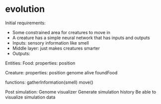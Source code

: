 # evolution

Initial requirements:

- Some constrained area for creatures to move in
- A creature has a simple neural network that has inputs and outputs
- Inputs: sensory information like smell
- Middle layer: just makes creatures smarter
- Outputs:

Entities:
Food:
properties:
position

Creature:
properties:
position
genome
alive
foundFood

functions:
gatherInformation(smell)
move()

Post simulation:
Genome visualizer
Generate simulation history
Be able to visualize simulation data
